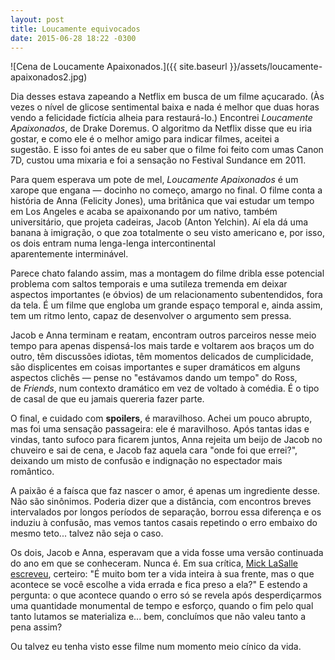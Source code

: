 ```yaml
---
layout: post
title: Loucamente equivocados
date: 2015-06-28 18:22 -0300
---
```

![Cena de Loucamente Apaixonados.]({{ site.baseurl }}/assets/loucamente-apaixonados2.jpg)

Dia desses estava zapeando a Netflix em busca de um filme açucarado. (Às vezes o nível de glicose sentimental baixa e nada é melhor que duas horas vendo a felicidade fictícia alheia para restaurá-lo.) Encontrei _Loucamente Apaixonados_, de Drake Doremus. O algoritmo da Netflix disse que eu iria gostar, e como ele é o melhor amigo para indicar filmes, aceitei a sugestão. E isso foi antes de eu saber que o filme foi feito com umas Canon 7D, custou uma mixaria e foi a sensação no Festival Sundance em 2011.

Para quem esperava um pote de mel, _Loucamente Apaixonados_ é um xarope que engana — docinho no começo, amargo no final. O filme conta a história de Anna (Felicity Jones), uma britânica que vai estudar um tempo em Los Angeles e acaba se apaixonando por um nativo, também universitário, que projeta cadeiras, Jacob (Anton Yelchin). Aí ela dá uma banana à imigração, o que zoa totalmente o seu visto americano e, por isso, os dois entram numa lenga-lenga intercontinental aparentemente interminável.

Parece chato falando assim, mas a montagem do filme dribla esse potencial problema com saltos temporais e uma sutileza tremenda em deixar aspectos importantes (e óbvios) de um relacionamento subentendidos, fora da tela. É um filme que engloba um grande espaço temporal e, ainda assim, tem um ritmo lento, capaz de desenvolver o argumento sem pressa.

Jacob e Anna terminam e reatam, encontram outros parceiros nesse meio tempo para apenas dispensá-los mais tarde e voltarem aos braços um do outro, têm discussões idiotas, têm momentos delicados de cumplicidade, são displicentes em coisas importantes e super dramáticos em alguns aspectos clichês — pense no "estávamos dando um tempo" do Ross, de _Friends_, num contexto dramático em vez de voltado à comédia. É o tipo de casal de que eu jamais quereria fazer parte.

O final, e cuidado com **spoilers**, é maravilhoso. Achei um pouco abrupto, mas foi uma sensação passageira: ele é maravilhoso. Após tantas idas e vindas, tanto sufoco para ficarem juntos, Anna rejeita um beijo de Jacob no chuveiro e sai de cena, e Jacob faz aquela cara "onde foi que errei?", deixando um misto de confusão e indignação no espectador mais romântico.

A paixão é a faísca que faz nascer o amor, é apenas um ingrediente desse. Não são sinônimos. Poderia dizer que a distância, com encontros breves intervalados por longos períodos de separação, borrou essa diferença e os induziu à confusão, mas vemos tantos casais repetindo o erro embaixo do mesmo teto... talvez não seja o caso.

Os dois, Jacob e Anna, esperavam que a vida fosse uma versão continuada do ano em que se conheceram. Nunca é. Em sua crítica, [Mick LaSalle escreveu](http://www.sfgate.com/movies/article/Like-Crazy-review-Love-goes-the-distance-2324329.php), certeiro: "É muito bom ter a vida inteira à sua frente, mas o que acontece se você escolhe a vida errada e fica preso a ela?" E estendo a pergunta: o que acontece quando o erro só se revela após desperdiçarmos uma quantidade monumental de tempo e esforço, quando o fim pelo qual tanto lutamos se materializa e... bem, concluímos que não valeu tanto a pena assim?

Ou talvez eu tenha visto esse filme num momento meio cínico da vida.
